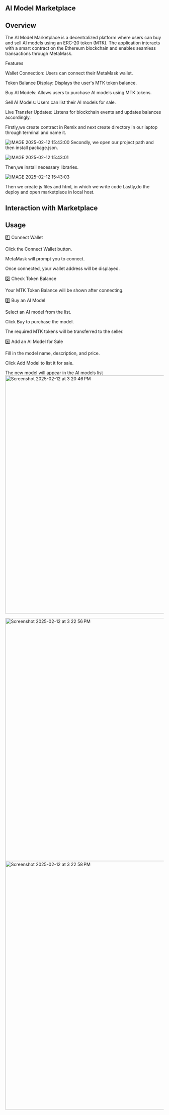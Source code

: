 ## AI Model Marketplace

## Overview

The AI Model Marketplace is a decentralized platform where users can buy and sell AI models using an ERC-20 token (MTK). The application interacts with a smart contract on the Ethereum blockchain and enables seamless transactions through MetaMask.

Features

Wallet Connection: Users can connect their MetaMask wallet.

Token Balance Display: Displays the user's MTK token balance.

Buy AI Models: Allows users to purchase AI models using MTK tokens.

Sell AI Models: Users can list their AI models for sale.

Live Transfer Updates: Listens for blockchain events and updates balances accordingly.

Firstly,we create contract in Remix and next create directory in our laptop through terminal and name it.

![IMAGE 2025-02-12 15:43:00](https://github.com/user-attachments/assets/72ef75c4-56ee-4c43-a077-03f35078e513)
Secondly, we open our project path and then install package.json.

![IMAGE 2025-02-12 15:43:01](https://github.com/user-attachments/assets/dae7375d-9d32-4d96-bc4d-c4aca135d01a)

Then,we install necessary libraries.

![IMAGE 2025-02-12 15:43:03](https://github.com/user-attachments/assets/7fe73f02-2094-4966-9b5c-b0bd9e3647a5)


 Then we create js files and html, in which we write code 
 Lastly,do the deploy and open marketplace in local host.
## Interaction with Marketplace
## Usage

1️⃣ Connect Wallet

Click the Connect Wallet button.

MetaMask will prompt you to connect.

Once connected, your wallet address will be displayed.

2️⃣ Check Token Balance

Your MTK Token Balance will be shown after connecting.


3️⃣ Buy an AI Model

Select an AI model from the list.

Click Buy to purchase the model.

The required MTK tokens will be transferred to the seller.

4️⃣ Add an AI Model for Sale

Fill in the model name, description, and price.

Click Add Model to list it for sale.

The new model will appear in the AI models list
<img width="757" alt="Screenshot 2025-02-12 at 3 20 46 PM" src="https://github.com/user-attachments/assets/86d7a072-5265-4d4e-aa9b-dc9ec2c076a3" />

<img width="772" alt="Screenshot 2025-02-12 at 3 22 56 PM" src="https://github.com/user-attachments/assets/19e39b3b-1403-4ae0-951c-6f2264a636c5" />
<img width="790" alt="Screenshot 2025-02-12 at 3 22 58 PM" src="https://github.com/user-attachments/assets/7ad2d0fd-b496-4f8a-a4c5-0ff5695e6e72" />


